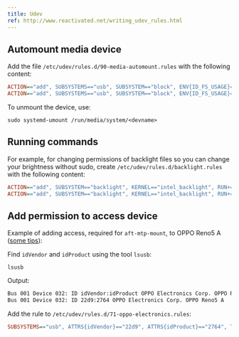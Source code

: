 ```yaml
---
title: Udev
ref: http://www.reactivated.net/writing_udev_rules.html
---
```


## Automount media device

Add the file `/etc/udev/rules.d/90-media-automount.rules` with the following content:

```ini
ACTION=="add", SUBSYSTEMS=="usb", SUBSYSTEM=="block", ENV{ID_FS_USAGE}=="filesystem", RUN{program}+="/usr/bin/systemd-mount --no-block --automount=yes --collect --owner=mateus $devnode"
ACTION=="add", SUBSYSTEMS=="usb", SUBSYSTEM=="block", ENV{ID_FS_USAGE}=="filesystem", RUN{program}+="/usr/bin/systemd-mount --no-block --automount=yes --collect $devnode"
```

To unmount the device, use:

```shell
sudo systemd-umount /run/media/system/<devname>
```

## Running commands

For example, for changing permissions of backlight files so you can change your brightness without sudo,
create `/etc/udev/rules.d/backlight.rules` with the following content:

```ini
ACTION=="add", SUBSYSTEM=="backlight", KERNEL=="intel_backlight", RUN+="/bin/chgrp video /sys/class/backlight/%k/brightness"
ACTION=="add", SUBSYSTEM=="backlight", KERNEL=="intel_backlight", RUN+="/bin/chmod g+w /sys/class/backlight/%k/brightness"
```

## Add permission to access device

Example of adding access,
required for `aft-mtp-mount`,
to OPPO Reno5 A ([some tips](https://wiki.archlinux.org/title/Udev#Allowing_regular_users_to_use_devices)):

Find `idVendor` and `idProduct` using the tool `lsusb`:

```shell
lsusb
```

Output:

```txt
Bus 001 Device 032: ID idVendor:idProduct OPPO Electronics Corp. OPPO Reno5 A
Bus 001 Device 032: ID 22d9:2764 OPPO Electronics Corp. OPPO Reno5 A
```

Add the rule to `/etc/udev/rules.d/71-oppo-electronics.rules`:

```ini
SUBSYSTEMS=="usb", ATTRS{idVendor}=="22d9", ATTRS{idProduct}=="2764", TAG+="uaccess"
```
